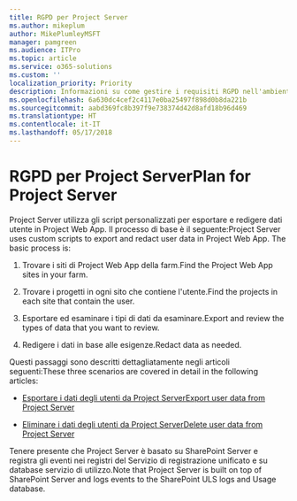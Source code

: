 ```yaml
---
title: RGPD per Project Server
ms.author: mikeplum
author: MikePlumleyMSFT
manager: pamgreen
ms.audience: ITPro
ms.topic: article
ms.service: o365-solutions
ms.custom: ''
localization_priority: Priority
description: Informazioni su come gestire i requisiti RGPD nell'ambiente Project Server locale.
ms.openlocfilehash: 6a630dc4cef2c4117e0ba25497f898d0b8da221b
ms.sourcegitcommit: aabd369fc8b397f9e738374d42d8afd18b96d469
ms.translationtype: HT
ms.contentlocale: it-IT
ms.lasthandoff: 05/17/2018
---
```

# <a name="gdpr-for-project-server"></a><span data-ttu-id="33ba1-103">RGPD per Project Server</span><span class="sxs-lookup"><span data-stu-id="33ba1-103">Plan for Project Server</span></span>

<span data-ttu-id="33ba1-p101">Project Server utilizza gli script personalizzati per esportare e redigere dati utente in Project Web App. Il processo di base è il seguente:</span><span class="sxs-lookup"><span data-stu-id="33ba1-p101">Project Server uses custom scripts to export and redact user data in Project Web App. The basic process is:</span></span>

1.  <span data-ttu-id="33ba1-106">Trovare i siti di Project Web App della farm.</span><span class="sxs-lookup"><span data-stu-id="33ba1-106">Find the Project Web App sites in your farm.</span></span>

2.  <span data-ttu-id="33ba1-107">Trovare i progetti in ogni sito che contiene l'utente.</span><span class="sxs-lookup"><span data-stu-id="33ba1-107">Find the projects in each site that contain the user.</span></span>

3.  <span data-ttu-id="33ba1-108">Esportare ed esaminare i tipi di dati da esaminare.</span><span class="sxs-lookup"><span data-stu-id="33ba1-108">Export and review the types of data that you want to review.</span></span>

4.  <span data-ttu-id="33ba1-109">Redigere i dati in base alle esigenze.</span><span class="sxs-lookup"><span data-stu-id="33ba1-109">Redact data as needed.</span></span>

<span data-ttu-id="33ba1-110">Questi passaggi sono descritti dettagliatamente negli articoli seguenti:</span><span class="sxs-lookup"><span data-stu-id="33ba1-110">These three scenarios are covered in detail in the following articles:</span></span>

- [<span data-ttu-id="33ba1-111">Esportare i dati degli utenti da Project Server</span><span class="sxs-lookup"><span data-stu-id="33ba1-111">Export user data from Project Server</span></span>](/Project/export-user-data-from-project-server?toc=/Office365/Enterprise/toc.json)

- [<span data-ttu-id="33ba1-112">Eliminare i dati degli utenti da Project Server</span><span class="sxs-lookup"><span data-stu-id="33ba1-112">Delete user data from Project Server</span></span>](/Project/delete-user-data-from-project-server?toc=/Office365/Enterprise/toc.json)


<span data-ttu-id="33ba1-113">Tenere presente che Project Server è basato su SharePoint Server e registra gli eventi nei registri del Servizio di registrazione unificato e su database servizio di utilizzo.</span><span class="sxs-lookup"><span data-stu-id="33ba1-113">Note that Project Server is built on top of SharePoint Server and logs events to the SharePoint ULS logs and Usage database.</span></span>
